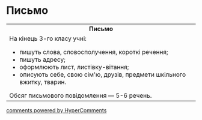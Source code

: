 <div id="hypercomments_widget" class="js-hypercomments-widget invisible"></div>

# Письмо

<table>
  <tr>
    <td align="center"><b>Письмо</b></td>
  </tr>
<td style="vertical-align:top !important;">
На кінець 3-го класу учні:
<ul>
<li>пишуть слова, словосполучення, короткі речення;</li>
<li>пишуть адресу;</li>
<li>оформлюють лист, листівку-вітання;</li>
<li>описують себе, свою сім'ю, друзів, предмети шкільного вжитку, тварин.</li>
</ul>
Обсяг письмового повідомлення — 5-6 речень.<br>
</td>
</table>

<div class="js-hypercomments-container">
    <a href="http://hypercomments.com" class="hc-link" title="comments widget">comments powered by HyperComments</a>
</div>